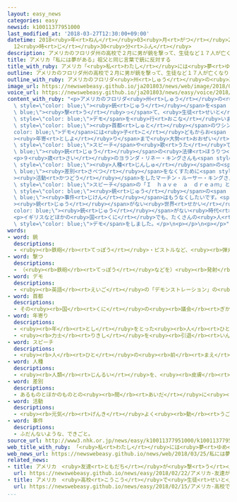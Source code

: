 ```yaml
---
layout: easy_news
categories: easy
newsid: k10011377951000
last_modified_at: '2018-03-27T12:30:00+09:00'
datetime: 2018<ruby>年<rt>ねん</rt></ruby>03<ruby>月<rt>がつ</rt></ruby>27<ruby>日<rt>にち</rt></ruby>
  12<ruby>時<rt>じ</rt></ruby>30<ruby>分<rt>ふん</rt></ruby>
description: アメリカのフロリダ州の高校で２月に男が銃を撃って、生徒など１７人が亡くなりました。
title: アメリカ「私には夢がある」祖父と同じ言葉で銃に反対する
title_with_ruby: アメリカ「<ruby>私<rt>わたし</rt></ruby>には<ruby>夢<rt>ゆめ</rt></ruby>がある」<ruby>祖父<rt>そふ</rt></ruby>と<ruby>同<rt>おな</rt></ruby>じ<ruby>言葉<rt>ことば</rt></ruby>で<ruby>銃<rt>じゅう</rt></ruby>に<ruby>反対<rt>はんたい</rt></ruby>する
outline: アメリカのフロリダ州の高校で２月に男が銃を撃って、生徒など１７人が亡くなりました。
outline_with_ruby: アメリカのフロリダ<ruby>州<rt>しゅう</rt></ruby>の<ruby>高校<rt>こうこう</rt></ruby>で２<ruby>月<rt>がつ</rt></ruby>に<ruby>男<rt>おとこ</rt></ruby>が<ruby>銃<rt>じゅう</rt></ruby>を<ruby>撃<rt>う</rt></ruby>って、<ruby>生徒<rt>せいと</rt></ruby>など１７<ruby>人<rt>にん</rt></ruby>が<ruby>亡<rt>な</rt></ruby>くなりました。
image_url: https://newswebeasy.github.io/ja201803/news/web/image/2018/03/25/K10011377951_1803251024_1803251036_01_03.jpg
voice_url: https://newswebeasy.github.io/ja201803/news/easy/voice/2018/03/27/k10011377951000.mp3
content_with_ruby: "<p>アメリカのフロリダ<ruby>州<rt>しゅう</rt></ruby>の<ruby>高校<rt>こうこう</rt></ruby>で２<ruby>月<rt>がつ</rt></ruby>に<ruby>男<rt>おとこ</rt></ruby>が<span\
  \ style=\"color: blue;\"><ruby>銃<rt>じゅう</rt></ruby></span>を<span style=\"color:\
  \ blue;\"><ruby>撃<rt>う</rt></ruby>っ</span>て、<ruby>生徒<rt>せいと</rt></ruby>など１７<ruby>人<rt>にん</rt></ruby>が<ruby>亡<rt>な</rt></ruby>くなりました。この<ruby>高校<rt>こうこう</rt></ruby>の<ruby>生徒<rt>せいと</rt></ruby>たちがみんなに<ruby>言<rt>い</rt></ruby>って、３<ruby>月<rt>がつ</rt></ruby><ruby>２４日<rt>にじゅうよっか</rt></ruby>にたくさんの<ruby>町<rt>まち</rt></ruby>で<span\
  \ style=\"color: blue;\">デモ</span>を<ruby>行<rt>おこな</rt></ruby>いました。</p>\n<p><span\
  \ style=\"color: blue;\"><ruby>首都<rt>しゅと</rt></ruby></span>のワシントンであった<span style=\"\
  color: blue;\">デモ</span>には<ruby>子<rt>こ</rt></ruby>どもからお<span style=\"color: blue;\"\
  ><ruby>年寄<rt>としよ</rt></ruby>り</span>まで<ruby>大勢<rt>おおぜい</rt></ruby>が<ruby>集<rt>あつ</rt></ruby>まりました。そして、いろいろな<ruby>人<rt>ひと</rt></ruby>が<span\
  \ style=\"color: blue;\">スピーチ</span>や<ruby>歌<rt>うた</rt></ruby>で、<span style=\"color:\
  \ blue;\"><ruby>銃<rt>じゅう</rt></ruby></span>の<ruby>法律<rt>ほうりつ</rt></ruby>を<ruby>厳<rt>きび</rt></ruby>しくしてほしいと<ruby>言<rt>い</rt></ruby>いました。</p>\n\
  <p>９<ruby>歳<rt>さい</rt></ruby>のヨランダ・リネー・キングさんも<span style=\"color: blue;\">スピーチ</span>をしました。キングさんのおじいさんは、<span\
  \ style=\"color: blue;\"><ruby>人種<rt>じんしゅ</rt></ruby></span>の<span style=\"color:\
  \ blue;\"><ruby>差別<rt>さべつ</rt></ruby></span>をなくすために<span style=\"color: blue;\"\
  ><ruby>活動<rt>かつどう</rt></ruby></span>をしたマーチン・ルーサー・キングさんです。キングさんは、おじいさんの<ruby>有名<rt>ゆうめい</rt></ruby>な<span\
  \ style=\"color: blue;\">スピーチ</span>の「Ｉ　ｈａｖｅ　ａ　ｄｒｅａｍ」という<ruby>言葉<rt>ことば</rt></ruby>を<ruby>使<rt>つか</rt></ruby>って「<ruby>私<rt>わたし</rt></ruby>には<ruby>夢<rt>ゆめ</rt></ruby>があります。<span\
  \ style=\"color: blue;\"><ruby>銃<rt>じゅう</rt></ruby></span>の<span style=\"color:\
  \ blue;\"><ruby>事件<rt>じけん</rt></ruby></span>はもうなくしたいです。<span style=\"color: blue;\"\
  ><ruby>銃<rt>じゅう</rt></ruby></span>がない<ruby>世界<rt>せかい</rt></ruby>、<span style=\"\
  color: blue;\"><ruby>銃<rt>じゅう</rt></ruby></span>がない<ruby>時代<rt>じだい</rt></ruby>にしましょう」と<ruby>言<rt>い</rt></ruby>いました。</p>\n\
  <p>イギリスなどほかの<ruby>国<rt>くに</rt></ruby>でも、たくさんの<ruby>人<rt>ひと</rt></ruby>が<ruby>集<rt>あつ</rt></ruby>まって<span\
  \ style=\"color: blue;\">デモ</span>をしました。</p>\n<p></p>\n<p></p>"
words:
- word: 銃
  descriptions:
  - <ruby><rb>鉄砲</rb><rt>てっぽう</rt></ruby>・ピストルなど、<ruby><rb>弾丸</rb><rt>だんがん</rt></ruby>をうつ<ruby><rb>武器</rb><rt>ぶき</rt></ruby>。
- word: 撃つ
  descriptions:
  - （<ruby><rb>鉄砲</rb><rt>てっぽう</rt></ruby>などを）<ruby><rb>発射</rb><rt>はっしゃ</rt></ruby>する。
- word: デモ
  descriptions:
  - <ruby><rb>英語</rb><rt>えいご</rt></ruby>の「デモンストレーション」の<ruby><rb>略</rb><rt>りゃく</rt></ruby>。<ruby><rb>自分</rb><rt>じぶん</rt></ruby>たちの<ruby><rb>考</rb><rt>かんが</rt></ruby>えを<ruby><rb>相手</rb><rt>あいて</rt></ruby>に<ruby><rb>認</rb><rt>みと</rt></ruby>めさせようとして、<ruby><rb>大勢</rb><rt>おおぜい</rt></ruby>が<ruby><rb>集</rb><rt>あつ</rt></ruby>まって<ruby><rb>自分</rb><rt>じぶん</rt></ruby>たちの<ruby><rb>勢</rb><rt>いきお</rt></ruby>いを<ruby><rb>示</rb><rt>しめ</rt></ruby>すこと。また、そのための<ruby><rb>行進</rb><rt>こうしん</rt></ruby>。
- word: 首都
  descriptions:
  - その<ruby><rb>国</rb><rt>くに</rt></ruby>の<ruby><rb>議会</rb><rt>ぎかい</rt></ruby>や<ruby><rb>中心</rb><rt>ちゅうしん</rt></ruby>になる<ruby><rb>役所</rb><rt>やくしょ</rt></ruby>のある<ruby><rb>都市</rb><rt>とし</rt></ruby>。<ruby><rb>日本</rb><rt>にっぽん</rt></ruby>の<ruby><rb>東京</rb><rt>とうきょう</rt></ruby>、アメリカのワシントンなど。<ruby><rb>首府</rb><rt>しゅふ</rt></ruby>。
- word: 年寄り
  descriptions:
  - <ruby><rb>年</rb><rt>とし</rt></ruby>をとった<ruby><rb>人</rb><rt>ひと</rt></ruby>。<ruby><rb>老人</rb><rt>ろうじん</rt></ruby>。
  - <ruby><rb>力士</rb><rt>りきし</rt></ruby>を<ruby><rb>引退</rb><rt>いんたい</rt></ruby>して、<ruby><rb>日本</rb><rt>にほん</rt></ruby><ruby><rb>相撲</rb><rt>すもう</rt></ruby><ruby><rb>協会</rb><rt>きょうかい</rt></ruby>の<ruby><rb>役員</rb><rt>やくいん</rt></ruby>になった<ruby><rb>人</rb><rt>ひと</rt></ruby>。
- word: スピーチ
  descriptions:
  - <ruby><rb>人</rb><rt>ひと</rt></ruby>の<ruby><rb>前</rb><rt>まえ</rt></ruby>でする<ruby><rb>短</rb><rt>みじか</rt></ruby>い<ruby><rb>話</rb><rt>はなし</rt></ruby>や<ruby><rb>挨拶</rb><rt>あいさつ</rt></ruby>。
- word: 人種
  descriptions:
  - <ruby><rb>人類</rb><rt>じんるい</rt></ruby>を、<ruby><rb>皮膚</rb><rt>ひふ</rt></ruby>の<ruby><rb>色</rb><rt>いろ</rt></ruby>、<ruby><rb>体</rb><rt>からだ</rt></ruby>つきなどの<ruby><rb>特徴</rb><rt>とくちょう</rt></ruby>によって<ruby><rb>分</rb><rt>わ</rt></ruby>けた<ruby><rb>種類</rb><rt>しゅるい</rt></ruby>。
- word: 差別
  descriptions:
  - あるものとほかのものとの<ruby><rb>間</rb><rt>あいだ</rt></ruby>に<ruby><rb>差</rb><rt>さ</rt></ruby>をつけて、あつかい<ruby><rb>方</rb><rt>かた</rt></ruby>をちがわせること。
- word: 活動
  descriptions:
  - <ruby><rb>元気</rb><rt>げんき</rt></ruby>よく<ruby><rb>動</rb><rt>うご</rt></ruby>いたり、<ruby><rb>働</rb><rt>はたら</rt></ruby>いたりすること。
- word: 事件
  descriptions:
  - ふだんないような、できごと。
source_url: http://www3.nhk.or.jp/news/easy/k10011377951000/k10011377951000.html
web_title_with_ruby: 「<ruby>私<rt>わたし</rt></ruby>には<ruby>夢<rt>ゆめ</rt></ruby>がある <ruby>銃<rt>じゅう</rt></ruby>のない<ruby>世界<rt>せかい</rt></ruby>に」<ruby>キング<rt>きんぐ</rt></ruby><ruby>牧師<rt>ぼくし</rt></ruby>の<ruby>孫<rt>まご</rt></ruby>が<ruby>デモ<rt>でも</rt></ruby>で
web_news_url: https://newswebeasy.github.io/news/web/2018/03/25/私には夢がある-銃のない世界にキング牧師の孫がデモで
related_news:
- title: アメリカ　<ruby>友達<rt>ともだち</rt></ruby>が<ruby>撃<rt>う</rt></ruby>たれた<ruby>高校生<rt>こうこうせい</rt></ruby>たち「<ruby>子<rt>こ</rt></ruby>どもを<ruby>守<rt>まも</rt></ruby>れ」
  url: https://newswebeasy.github.io/news/easy/2018/02/22/アメリカ-友達が撃たれた高校生たち子どもを守れ
- title: アメリカ　<ruby>高校<rt>こうこう</rt></ruby>で<ruby>生徒<rt>せいと</rt></ruby>などが<ruby>銃<rt>じゅう</rt></ruby>で<ruby>撃<rt>う</rt></ruby>たれて１７<ruby>人<rt>にん</rt></ruby>が<ruby>亡<rt>な</rt></ruby>くなる
  url: https://newswebeasy.github.io/news/easy/2018/02/15/アメリカ-高校で生徒などが銃で撃たれて17人が亡くなる
...
```

